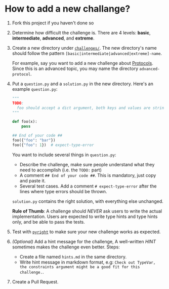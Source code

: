 # How to add a new challange?

1. Fork this project if you haven't done so

2. Determine how difficult the challenge is. There are 4 levels: **basic**, **intermediate**, **advanced**, and **extreme**.

3. Create a new directory under [`challenges/`](https://github.com/laike9m/Python-Type-Challenges/tree/main/challenges). The new directory's name should follow the pattern `[basic|intermediate|advanced|extreme]-name`.

   For example, say you want to add a new challenge about [Protocols](https://mypy.readthedocs.io/en/stable/protocols.html). Since this is an advanced topic, you may name the directory `advanced-protocol`.

4. Put a `question.py` and a `solution.py` in the new directory. Here's an example `question.py`:

   ```python
   """
   TODO:
     foo should accept a dict argument, both keys and values are string.
   """

   def foo(x):
       pass

   ## End of your code ##
   foo({"foo": "bar"})
   foo({"foo": 1})  # expect-type-error
   ```

   You want to include several things in `question.py`:
   - Describe the challenge, make sure people understand what they need to accomplish (i.e. the `TODO:` part)
   - A comment `## End of your code ##`. This is mandatory, just copy and paste it.
   - Several test cases. Add a comment `# expect-type-error` after the lines where type errors should be thrown.

   `solution.py` contains the right solution, with everything else unchanged.

   **Rule of Thumb**: A challenge should *NEVER* ask users to write the actual implementation. Users are expected to write type hints and type hints only, and be able to pass the tests.

5. Test with [`pyright`](https://microsoft.github.io/pyright/#/installation?id=command-line) to make sure your new challenge works as expected.

6. *(Optional)* Add a hint message for the challenge,
   A well-written *HINT* sometimes makes the challenge even better. Steps:
   - Create a file named `hints.md` in the same directory.
   - Write hint message in markdown format, e.g: `Check out TypeVar, the constraints argument might be a good fit for this challenge.`.

7. Create a Pull Request.
